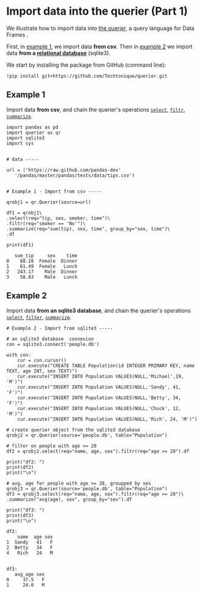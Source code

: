 # Import data into the querier (Part 1)

We illustrate how to import data into [the querier](https://github.com/Techtonique/querier), a query language for Data Frames
. 

First, in [example 1](#example-1), we import data __from csv__. Then in [example 2](#example-2) we import data __from a [relational database](https://en.wikipedia.org/wiki/Relational_database)__ (sqlite3). 

We start by installing the package from GitHub (command line):


```
!pip install git+https://github.com/Techtonique/querier.git
```

## Example 1

Import data __from csv__, and chain the querier's operations [`select`](https://github.com/Techtonique/querier/blob/master/querier/demo/thierrymoudiki_231019_select.ipynb), [`filtr`](https://github.com/Techtonique/querier/blob/master/querier/demo/thierrymoudiki_231019_filtr.ipynb), [`summarize`](https://github.com/Techtonique/querier/blob/master/querier/demo/thierrymoudiki_231019_summarize.ipynb).


```
import pandas as pd
import querier as qr
import sqlite3 
import sys


# data -----

url = ('https://raw.github.com/pandas-dev'
   '/pandas/master/pandas/tests/data/tips.csv')


# Example 1 - Import from csv -----

qrobj1 = qr.Querier(source=url)

df1 = qrobj1\
.select(req="tip, sex, smoker, time")\
.filtr(req="smoker == 'No'")\
.summarize(req="sum(tip), sex, time", group_by="sex, time")\
.df

print(df1)
```

       sum_tip     sex    time
    0    88.28  Female  Dinner
    1    61.49  Female   Lunch
    2   243.17    Male  Dinner
    3    58.83    Male   Lunch


## Example 2

Import data __from an sqlite3 database__, and chain the querier's operations [`select`](https://github.com/Techtonique/querier/blob/master/querier/demo/thierrymoudiki_231019_select.ipynb), [`filter`](https://github.com/Techtonique/querier/blob/master/querier/demo/thierrymoudiki_231019_filtr.ipynb), [`summarize`](https://github.com/Techtonique/querier/blob/master/querier/demo/thierrymoudiki_231019_summarize.ipynb).


```
# Example 2 - Import from sqlite3 -----

# an sqlite3 database  connexion
con = sqlite3.connect('people.db')
 
with con:
    cur = con.cursor()    
    cur.execute("CREATE TABLE Population(id INTEGER PRIMARY KEY, name TEXT, age INT, sex TEXT)")
    cur.execute("INSERT INTO Population VALUES(NULL,'Michael',19, 'M')")
    cur.execute("INSERT INTO Population VALUES(NULL,'Sandy', 41, 'F')")
    cur.execute("INSERT INTO Population VALUES(NULL,'Betty', 34, 'F')")
    cur.execute("INSERT INTO Population VALUES(NULL,'Chuck', 12, 'M')")
    cur.execute("INSERT INTO Population VALUES(NULL,'Rich', 24, 'M')")
    
# create querier object from the sqlite3 database 
qrobj2 = qr.Querier(source='people.db', table="Population")    

# filter on people with age >= 20
df2 = qrobj2.select(req="name, age, sex").filtr(req="age >= 20").df

print("df2: ")
print(df2)
print("\n")

# avg. age for people with age >= 20, groupped by sex
qrobj3 = qr.Querier(source='people.db', table="Population")  
df3 = qrobj3.select(req="name, age, sex").filtr(req="age >= 20")\
.summarize("avg(age), sex", group_by="sex").df

print("df3: ")
print(df3)
print("\n")
```

    df2: 
        name  age sex
    1  Sandy   41   F
    2  Betty   34   F
    4   Rich   24   M
    
    
    df3: 
       avg_age sex
    0     37.5   F
    1     24.0   M
    
    

